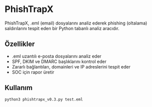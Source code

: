 # PhishTrapX

PhishTrapX, .eml (email) dosyalarını analiz ederek phishing (oltalama) saldırılarını tespit eden bir Python tabanlı analiz aracıdır.

## Özellikler
- .eml uzantılı e-posta dosyalarını analiz eder
- SPF, DKIM ve DMARC başlıklarını kontrol eder
- Zararlı bağlantıları, domainleri ve IP adreslerini tespit eder
- SOC için rapor üretir

## Kullanım
```bash
python3 phishtrapx_v0.3.py test.eml
